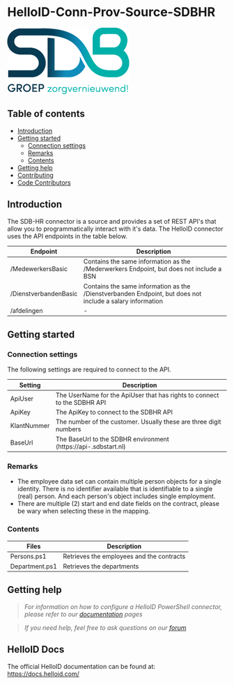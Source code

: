# HelloID-Conn-Prov-Source-SDBHR

![Logo](asset/logo.jpg)

## Table of contents

- [Introduction](#Introduction)
- [Getting started](#Getting-started)
  + [Connection settings](#Connection-settings)
  + [Remarks](#Remarks)
  + [Contents](#Contents)
- [Getting help](Getting-help)
- [Contributing](Contributing)
- [Code Contributors](Code-Contributors)

## Introduction

The SDB-HR connector is a source and provides a set of REST API's that allow you to programmatically interact with it's data. The HelloID connector uses the API endpoints in the table below.

| Endpoint     | Description |
| ------------ | ----------- |
| /MedewerkersBasic    | Contains the same information as the /Mederwerkers Endpoint, but does not include a BSN |
| /DienstverbandenBasic     |  Contains the same information as the /Dienstverbanden Endpoint, but does not include a salary information |
| /afdelingen |     -        |


## Getting started

### Connection settings

The following settings are required to connect to the API.

| Setting     | Description |
| ------------ | ----------- |
| ApiUser     | The UserName for the ApiUser that has rights to connect to the SDBHR API   |
| ApiKey     | The ApiKey to connect to the SDBHR API  |
| KlantNummer    |   The number of the customer. Usually these are three digit numbers |
| BaseUrl | The BaseUrl to the SDBHR environment (https://api-<Customer>.sdbstart.nl)  |


### Remarks

- The employee data set can contain multiple person objects for a single identity. There is no identifier available that is identifiable to a single (real) person. And each person's object includes single employment.
- There are multiple (2) start and end date fields on the contract, please be wary when selecting these in the mapping.

### Contents

| Files       | Description                                |
| ----------- | ------------------------------------------ |
| Persons.ps1 | Retrieves the employees and the contracts                      |
| Department.ps1  | Retrieves the departments |

## Getting help

> _For  information on how to configure a HelloID PowerShell connector, please refer to our [documentation](https://docs.helloid.com/hc/en-us/articles/360012557600-Configure-a-custom-PowerShell-source-system) pages_

> _If you need help, feel free to ask questions on our [forum](https://forum.helloid.com)_

## HelloID Docs

The official HelloID documentation can be found at: https://docs.helloid.com/

